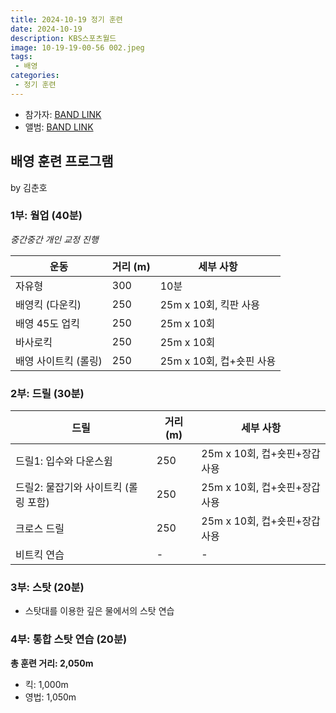 ```yaml
---
title: 2024-10-19 정기 훈련
date: 2024-10-19
description: KBS스포츠월드
image: 10-19-19-00-56 002.jpeg
tags:
 - 배영
categories:
 - 정기 훈련
---
```


- 참가자: [BAND LINK](https://band.us/band/93484357/schedule/4%2F93484357%2F495289262%2F19700101)
- 앨범: [BAND LINK](https://band.us/band/93484357/album/82650251)

## 배영 훈련 프로그램
by 김춘호

### 1부: 웜업 (40분)
*중간중간 개인 교정 진행*

| 운동 | 거리 (m) | 세부 사항 |
|------|----------|-----------|
| 자유형 | 300 | 10분 |
| 배영킥 (다운킥) | 250 | 25m x 10회, 킥판 사용 |
| 배영 45도 업킥 | 250 | 25m x 10회 |
| 바사로킥 | 250 | 25m x 10회 |
| 배영 사이트킥 (롤링) | 250 | 25m x 10회, 컵+숏핀 사용 |

### 2부: 드릴 (30분)

| 드릴 | 거리 (m) | 세부 사항 |
|------|----------|-----------|
| 드릴1: 입수와 다운스윔 | 250 | 25m x 10회, 컵+숏핀+장갑 사용 |
| 드릴2: 물잡기와 사이트킥 (롤링 포함) | 250 | 25m x 10회, 컵+숏핀+장갑 사용 |
| 크로스 드릴 | 250 | 25m x 10회, 컵+숏핀+장갑 사용 |
| 비트킥 연습 | - | - |

### 3부: 스탓 (20분)
- 스탓대를 이용한 깊은 물에서의 스탓 연습

### 4부: 통합 스탓 연습 (20분)

**총 훈련 거리: 2,050m**
- 킥: 1,000m
- 영법: 1,050m